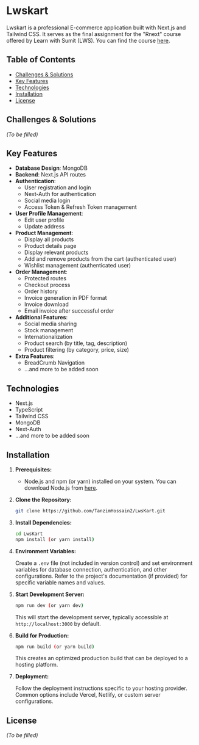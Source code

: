 # Lwskart

Lwskart is a professional E-commerce application built with Next.js and Tailwind CSS. It serves as the final assignment for the "Rnext" course offered by Learn with Sumit (LWS). You can find the course [here](https://learnwithsumit.com/).

## Table of Contents

- [Challenges & Solutions](#challenges--solutions)
- [Key Features](#key-features)
- [Technologies](#technologies)
- [Installation](#installation)
- [License](#license)

## Challenges & Solutions

_(To be filled)_

## Key Features

- **Database Design**: MongoDB
- **Backend**: Next.js API routes
- **Authentication**:
  - User registration and login
  - Next-Auth for authentication
  - Social media login
  - Access Token & Refresh Token management
- **User Profile Management**:
  - Edit user profile
  - Update address
- **Product Management**:
  - Display all products
  - Product details page
  - Display relevant products
  - Add and remove products from the cart (authenticated user)
  - Wishlist management (authenticated user)
- **Order Management**:
  - Protected routes
  - Checkout process
  - Order history
  - Invoice generation in PDF format
  - Invoice download
  - Email invoice after successful order
- **Additional Features**:
  - Social media sharing
  - Stock management
  - Internationalization
  - Product search (by title, tag, description)
  - Product filtering (by category, price, size)
- **Extra Features**:
   - BreadCrumb Navigation
  - ...and more to be added soon

## Technologies

- Next.js
- TypeScript
- Tailwind CSS
- MongoDB
- Next-Auth
- ...and more to be added soon

## Installation

1. **Prerequisites:**
    - Node.js and npm (or yarn) installed on your system. You can download Node.js from [here](https://nodejs.org/).

2. **Clone the Repository:**

   ```bash
   git clone https://github.com/TanzimHossain2/LwsKart.git
   ```

3. **Install Dependencies:**

   ```bash
   cd LwsKart
   npm install (or yarn install)
   ```

4. **Environment Variables:**

   Create a `.env` file (not included in version control) and set environment variables for database connection, authentication, and other configurations. Refer to the project's documentation (if provided) for specific variable names and values.

5. **Start Development Server:**

   ```bash
   npm run dev (or yarn dev)
   ```

   This will start the development server, typically accessible at `http://localhost:3000` by default.

6. **Build for Production:**

   ```bash
   npm run build (or yarn build)
   ```

   This creates an optimized production build that can be deployed to a hosting platform.

7. **Deployment:**

   Follow the deployment instructions specific to your hosting provider. Common options include Vercel, Netlify, or custom server configurations.


## License

_(To be filled)_